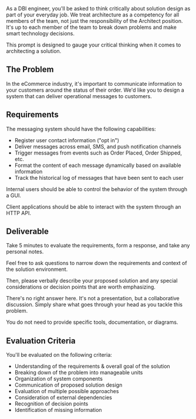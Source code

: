 As a DBI engineer, you'll be asked to think critically about solution design as
part of your everyday job. We treat architecture as a competency for all members
of the team, not just the responsibility of the Architect position. It's up to
each member of the team to break down problems and make smart technology
decisions.

This prompt is designed to gauge your critical thinking when it comes to
architecting a solution.

## The Problem

In the eCommerce industry, it's important to communicate information to your
customers around the status of their order. We'd like you to design a system
that can deliver operational messages to customers.

## Requirements

The messaging system should have the following capabilities:

- Register user contact information ("opt in")
- Deliver messages across email, SMS, and push notification channels
- Trigger messages from events such as Order Placed, Order Shipped, etc.
- Format the content of each message dynamically based on available information
- Track the historical log of messages that have been sent to each user

Internal users should be able to control the behavior of the system through a
GUI.

Client applications should be able to interact with the system through an HTTP
API.

## Deliverable

Take 5 minutes to evaluate the requirements, form a response, and take any
personal notes.

Feel free to ask questions to narrow down the requirements and context of the
solution environment.

Then, please verbally describe your proposed solution and any special
considerations or decision points that are worth emphasizing.

There's no right answer here. It's not a presentation, but a collaborative
discussion. Simply share what goes through your head as you tackle this problem.

You do not need to provide specific tools, documentation, or diagrams.

## Evaluation Criteria

You'll be evaluated on the following criteria:

- Understanding of the requirements & overall goal of the solution
- Breaking down of the problem into manageable units
- Organization of system components
- Communication of proposed solution design
- Evaluation of multiple possible approaches
- Consideration of external dependencies
- Recognition of decision points
- Identification of missing information
